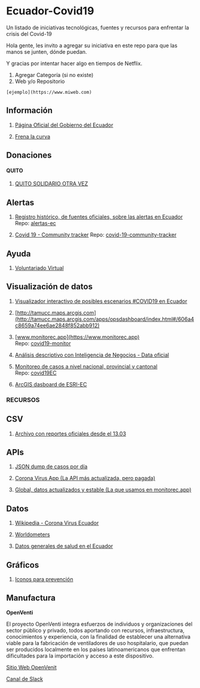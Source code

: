 # Ecuador-Covid19
Un listado de iniciativas tecnológicas, fuentes y recursos para enfrentar la crisis del Covid-19

Hola gente, les invito a agregar su iniciativa en este repo para que las manos se junten, dónde puedan.

Y gracias por intentar hacer algo en tiempos de Netflix.

1. Agregar Categoría (si no existe)
2. Web y/o Repositorio

`[ejemplo](https://www.miweb.com)`

## Información

1. [Página Oficial del Gobierno del Ecuador](https://coronavirusecuador.com/)

2. [Frena la curva](https://ecuador.frenalacurva.net)


## Donaciones


#### QUITO

1. [QUITO SOLIDARIO OTRA VEZ](http://donaciones.quito.gob.ec)


## Alertas

1. [Registro histórico, de fuentes oficiales, sobre las alertas en Ecuador](https://alertas.ec/)
   Repo: [alertas-ec](https://github.com/mijailr/alertas.ec)

2. [Covid 19 - Community tracker](https://community-tracker-covid-19.firebaseapp.com/)
   Repo: [covid-19-community-tracker](https://github.com/LuisReinoso/covid-19-community-tracker)

## Ayuda

1. [Voluntariado Virtual](http://voluntarios.fcr.org.ec/)


## Visualización de datos

1. [Visualizador interactivo de posibles escenarios #COVID19 en Ecuador](https://sites.google.com/view/lia-modo-covid-19-ecuador/visualizador)

2. [http://tamucc.maps.arcgis.com](http://tamucc.maps.arcgis.com/apps/opsdashboard/index.html#/606a4c8659a74ee6ae2848f852abb912)

3. [www.monitorec.app](https://www.monitorec.app)  
   Repo: [covid19-monitor](https://github.com/juanmnl/covid19-monitor)

4. [Análisis descriptivo con Inteligencia de Negocios - Data oficial](https://pixfall.appspot.com/)

5. [Monitoreo de casos a nivel nacional, provincial y cantonal](https://loreabad6.github.io/covid19EC/covid19EC.html)   
   Repo: [covid19EC](https://github.com/loreabad6/covid19EC)
    
6. [ArcGIS dasboard de ESRI-EC](https://esriec.maps.arcgis.com/apps/opsdashboard/index.html#/82919cbd50fc47c6b713c89b08c3ffdd)    

### RECURSOS

## CSV

1. [Archivo con reportes oficiales desde el 13.03](https://github.com/pablora19/COVID19_EC)

## APIs

1. [JSON dump de casos por día](https://pomber.github.io/covid19/timeseries.json)

2. [Corona Virus App (La API más actualizada, pero pagada)](https://www.notion.so/Covid-19-Coronavirus-API-d1ce9d47e64c473bbc9a034661477e84)

3. [Global, datos actualizados y estable (La que usamos en monitorec.app)](https://covid19.mathdro.id/api/)

## Datos

1. [Wikipedia - Corona Virus Ecuador](https://en.wikipedia.org/wiki/2020_coronavirus_pandemic_in_Ecuador)

2. [Worldometers](https://www.worldometers.info/coronavirus/#countries)

3. [Datos generales de salud en el Ecuador](https://www.who.int/data/gho/data/countries/country-details/GHO/ecuador?countryProfileId=e7b60e30-efb8-470b-9014-98cfb08567ea)



## Gráficos

1. [Iconos para prevención](https://www.iconfinder.com/p/coronavirus-awareness-icons)

## Manufactura

**OpenVenti**

El proyecto OpenVenti integra esfuerzos de individuos y organizaciones del sector público y privado, todos aportando con recursos, infraestructura, conocimientos y experiencia, con la finalidad de establecer una alternativa viable para la fabricación de ventiladores de uso hospitalario, que puedan ser producidos localmente en los países latinoamericanos que enfrentan dificultades para la importación y acceso a este dispositivo.

[Sitio Web OpenVenit](https://openventi.org/es/)

[Canal de Slack](https://openventi.slack.com/join/shared_invite/zt-ctm3x94i-xqfaEFOHAGQyt285knf5pQ)
